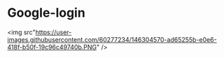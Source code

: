 # Google-login

<img src"https://user-images.githubusercontent.com/60277234/146304570-ad65255b-e0e6-418f-b50f-19c96c49740b.PNG" />
